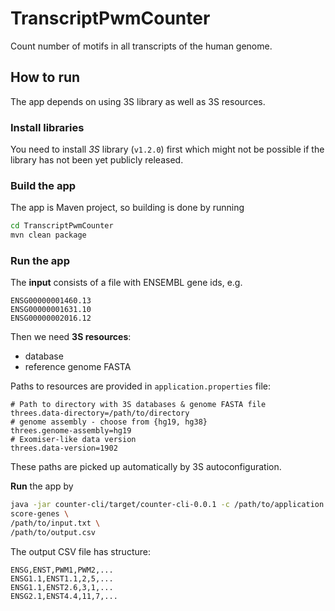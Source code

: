 # TranscriptPwmCounter
Count number of motifs in all transcripts of the human genome.

## How to run
The app depends on using 3S library as well as 3S resources.

### Install libraries
You need to install *3S* library (`v1.2.0`) first which might not be possible if the library has not been yet publicly released.

### Build the app

The app is Maven project, so building is done by running
```bash
cd TranscriptPwmCounter
mvn clean package
``` 

### Run the app
The **input** consists of a file with ENSEMBL gene ids, e.g. 
```text
ENSG00000001460.13
ENSG00000001631.10
ENSG00000002016.12
```

Then we need **3S resources**:
- database
- reference genome FASTA

Paths to resources are provided in `application.properties` file:
```text
# Path to directory with 3S databases & genome FASTA file
threes.data-directory=/path/to/directory
# genome assembly - choose from {hg19, hg38}
threes.genome-assembly=hg19
# Exomiser-like data version
threes.data-version=1902
``` 
These paths are picked up automatically by 3S autoconfiguration.

**Run** the app by

```bash
java -jar counter-cli/target/counter-cli-0.0.1 -c /path/to/application.properties \
score-genes \
/path/to/input.txt \
/path/to/output.csv
```

The output CSV file has structure:
```csv
ENSG,ENST,PWM1,PWM2,...
ENSG1.1,ENST1.1,2,5,...
ENSG1.1,ENST2.6,3,1,...
ENSG2.1,ENST4.4,11,7,...
```

